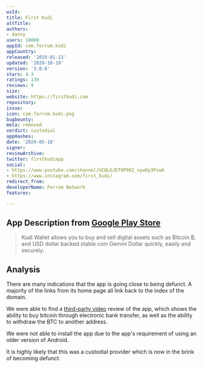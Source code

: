 ```yaml
---
wsId: 
title: First Kudi
altTitle: 
authors:
- danny
users: 10000
appId: com.ferrum.kudi
appCountry: 
released: '2019-01-13'
updated: '2020-10-19'
version: '3.0.6'
stars: 4.3
ratings: 139
reviews: 9
size: 
website: https://firstkudi.com
repository: 
issue: 
icon: com.ferrum.kudi.png
bugbounty: 
meta: removed
verdict: custodial
appHashes: 
date: '2024-05-18'
signer: 
reviewArchive: 
twitter: firstkudiapp
social:
- https://www.youtube.com/channel/UCBLGJET0P902_vywOy3PzwA
- https://www.instagram.com/first_kudi/
redirect_from: 
developerName: Ferrum Network
features: 

---
```


## App Description from [Google Play Store](https://play.google.com/store/apps/details?id=com.ferrum.kudi)

> Kudi Wallet allows you to buy and sell digital assets such as Bitcoin ₿, and USD dollar backed stable coin Gemini Dollar quickly, easily and securely.

## Analysis 

There are many indications that the app is going close to being defunct. A majority of the links from its home page all link back to the index of the domain. 

We were able to find a [third-party video](https://youtu.be/wGf-3ZK4Buw?t=569) review of the app, which shows the ability to buy bitcoin through electronic bank transfer, as well as the ability to withdraw the BTC to another address. 

We were not able to install the app due to the app's requirement of using an older version of Android. 

It is highly likely that this was a custodial provider which is now in the brink of becoming defunct.
